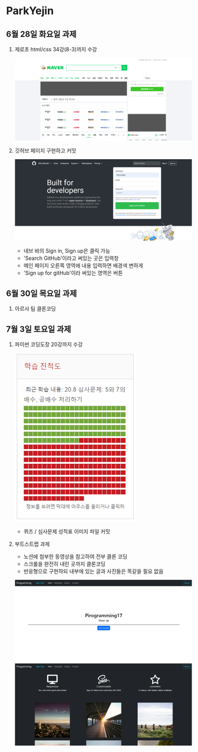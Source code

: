 # ParkYejin

## 6월 28일 화요일 과제

1.  제로초 html/css 34강(8-3)까지 수강

    ![제로초강의](<./제로초 인강/결과물.png>)

1.  깃허브 페이지 구현하고 커밋

    ![깃허브페이지](<./깃허브 페이지 과제/결과물.png>)

    - 네브 바의 Sign in, Sign up은 클릭 가능
    - 'Search GitHub'이라고 써있는 곳은 입력창
    - 메인 페이지 오른쪽 영역에 내용 입력하면 배경색 변하게
    - 'Sign up for gitHub'이라 써있는 영역은 버튼

## 6월 30일 목요일 과제

1. 아르샤 팀 클론코딩

## 7월 3일 토요일 과제

1. 파이썬 코딩도장 20강까지 수강

   ![결과](<./파이썬 과제/최종.png>)

   - 퀴즈 / 심사문제 성적표 이미지 파일 커밋

2. 부트스트랩 과제

   - 노션에 첨부한 동영상을 참고하여 전부 클론 코딩
   - 스크롤을 완전히 내린 곳까지 클론코딩
   - 반응형으로 구현하되 내부에 있는 글과 사진들은 똑같을 필요 없음

   ![결과물1](<./Bootstrap 과제/결과물1.png>)  
   ![결과물2](<./Bootstrap 과제/결과물2.png>)

